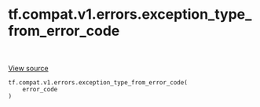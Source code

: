 <div itemscope itemtype="http://developers.google.com/ReferenceObject">
<meta itemprop="name" content="tf.compat.v1.errors.exception_type_from_error_code" />
<meta itemprop="path" content="Stable" />
</div>

# tf.compat.v1.errors.exception_type_from_error_code

<!-- Insert buttons and diff -->

<table class="tfo-notebook-buttons tfo-api nocontent" align="left">

</table>

<a target="_blank" href="/code/stable/tensorflow/python/framework/errors_impl.py">View source</a>





<pre class="devsite-click-to-copy prettyprint lang-py tfo-signature-link">
<code>tf.compat.v1.errors.exception_type_from_error_code(
    error_code
)
</code></pre>



<!-- Placeholder for "Used in" -->

